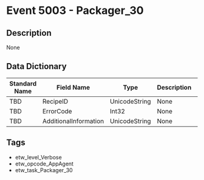 # Event 5003 - Packager_30

## Description
None

## Data Dictionary
|Standard Name|Field Name|Type|Description|Sample Value|
|---|---|---|---|---|
|TBD|RecipeID|UnicodeString|None|`None`|
|TBD|ErrorCode|Int32|None|`None`|
|TBD|AdditionalInformation|UnicodeString|None|`None`|

## Tags
* etw_level_Verbose
* etw_opcode_AppAgent
* etw_task_Packager_30